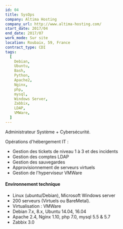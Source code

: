 ```yaml
---
id: 04
title: SysOps
company: Altima Hosting
company_url: http://www.altima-hosting.com/
start_date: 2017/04
end_date: 2017/07
work_mode: Sur site
location: Roubaix, 59, France
contract_type: CDI
tags:
  [
    Debian,
    Ubuntu,
    Bash,
    Python,
    Apache2,
    Nginx,
    php,
    mysql,
    Windows Server,
    Zabbix,
    LDAP,
    VMWare,
  ]
---
```


Administrateur Système + Cybersécurité.

Opérations d'hébergement IT :

- Gestion des tickets de niveau 1 à 3 et des incidents
- Gestion des comptes LDAP
- Gestion des sauvegardes
- Approvisionnement de serveurs virtuels
- Gestion de l'hyperviseur VMWare

#### Environnement technique

- Linux (ubuntu/Debian), Microsoft Windows server
- 200 serveurs (Virtuels ou BareMetal).
- Virtualisation : VMWare
- Debian 7.x, 8.x, Ubuntu 14.04, 16.04
- Apache 2.4, Nginx 1.10, php 7.0, mysql 5.5 & 5.7
- Zabbix 3.0
